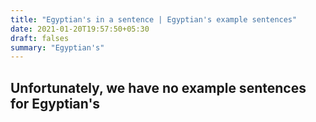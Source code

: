 ```yaml
---
title: "Egyptian's in a sentence | Egyptian's example sentences"
date: 2021-01-20T19:57:50+05:30
draft: falses
summary: "Egyptian's"
---
```

## Unfortunately, we have no example sentences for Egyptian's                 
